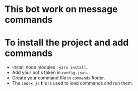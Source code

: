 # This bot work on message commands

# To install the project and add commands

- Install node modules : `yarn install`.
- Add your bot's token in `config.json`.
- Create your command file in `commands` floder.
- The `index.js` file is used to load commands and run them.